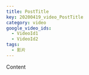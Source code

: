 ```yaml
---
title: PostTitle
key: 20200419_video_PostTitle
category: video
google_video_ids:
  - VideoId1
  - VideoId2
tags:
  - 影片
---
```


Content
